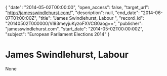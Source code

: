 {
  "date": "2014-05-02T00:00:00", 
  "open_access": false, 
  "target_url": "http://jamesswindlehurst.com/", 
  "description": null, 
  "end_date": "2014-06-07T01:00:00Z", 
  "title": "James Swindlehurst, Labour ", 
  "record_id": "20140502T000000/Vl93meyjuKyzoFXVCG0aog==", 
  "publisher": "jamesswindlehurst.com", 
  "start_date": "2014-05-02T00:00:00Z", 
  "subject": "European Parliament Elections 2014"
}

# James Swindlehurst, Labour 

None